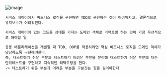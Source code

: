 ![image](https://github.com/user-attachments/assets/b2e61dd6-3e8c-44ea-adb4-cc031aba85a0)

    서비스 레이어에서 비즈니스 로직을 구현하면 TDD로 구현하는 것이 어려워지고, 결론적으로 유지보수가 어려워진다.

    서비스 레이어에 있는 코드를 상태를 가지는 도메인 객체로 리팩토링 하는 것이 가장 우선적으로 해야할 일

    응용 애플리케이션을 개발할 때 TDD, OOP를 적용하려면 핵심 비즈니스 로직을 도메인 객체가 담당하도록 구현해야한다.
    즉, 테스트하기 쉬운 부분과 테스트하기 어려운 부분을 분리해 테스트하기 쉬운 부분에 대한 단위테스트를 구현하고 지속적인 리팩토링을 한다.
    -> 테스트하기 쉬운 부분과 어려운 부분을 구분짓는 힘을 길러야한다
